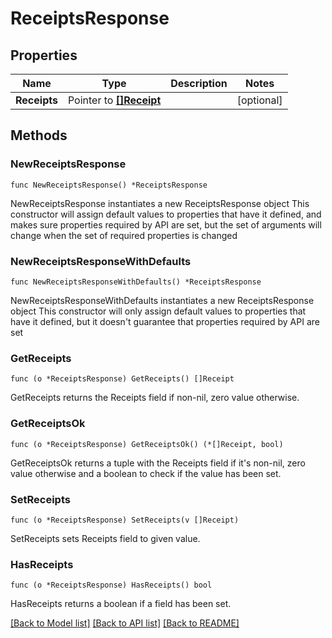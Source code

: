 # ReceiptsResponse

## Properties

Name | Type | Description | Notes
------------ | ------------- | ------------- | -------------
**Receipts** | Pointer to [**[]Receipt**](Receipt.md) |  | [optional] 

## Methods

### NewReceiptsResponse

`func NewReceiptsResponse() *ReceiptsResponse`

NewReceiptsResponse instantiates a new ReceiptsResponse object
This constructor will assign default values to properties that have it defined,
and makes sure properties required by API are set, but the set of arguments
will change when the set of required properties is changed

### NewReceiptsResponseWithDefaults

`func NewReceiptsResponseWithDefaults() *ReceiptsResponse`

NewReceiptsResponseWithDefaults instantiates a new ReceiptsResponse object
This constructor will only assign default values to properties that have it defined,
but it doesn't guarantee that properties required by API are set

### GetReceipts

`func (o *ReceiptsResponse) GetReceipts() []Receipt`

GetReceipts returns the Receipts field if non-nil, zero value otherwise.

### GetReceiptsOk

`func (o *ReceiptsResponse) GetReceiptsOk() (*[]Receipt, bool)`

GetReceiptsOk returns a tuple with the Receipts field if it's non-nil, zero value otherwise
and a boolean to check if the value has been set.

### SetReceipts

`func (o *ReceiptsResponse) SetReceipts(v []Receipt)`

SetReceipts sets Receipts field to given value.

### HasReceipts

`func (o *ReceiptsResponse) HasReceipts() bool`

HasReceipts returns a boolean if a field has been set.


[[Back to Model list]](../README.md#documentation-for-models) [[Back to API list]](../README.md#documentation-for-api-endpoints) [[Back to README]](../README.md)



